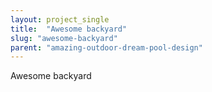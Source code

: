 ```yaml
---
layout: project_single
title:  "Awesome backyard"
slug: "awesome-backyard"
parent: "amazing-outdoor-dream-pool-design"
---
```

Awesome backyard
